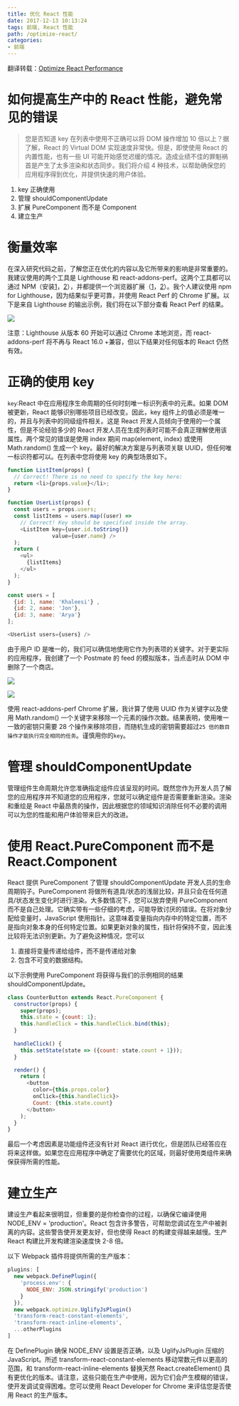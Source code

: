 ```yaml
---
title: 优化 React 性能
date: 2017-12-13 10:13:24
tags: 前端, React 性能
path: /optimize-react/
categories:
- 前端
---
```


翻译转载：[Optimize React Performance](https://levelup.gitconnected.com/optimize-react-performance-c1a491ed9c36?ref=reddit&amp;utm_source=reddit&amp;utm_medium=react-12-12-2017)

# 如何提高生产中的 React 性能，避免常见的错误

> 您是否知道 key 在列表中使用不正确可以将 DOM 操作增加 10 倍以上？据了解，React 的 Virtual DOM 实现速度非常快。但是，即使使用 React 的内置性能，也有一些 UI 可能开始感觉迟缓的情况。造成业绩不佳的罪魁祸首是产生了太多渲染和状态同步。我们将介绍 4 种技术，以帮助确保您的应用程序得到优化，并提供快速的用户体验。

1. key 正确使用
2. 管理 shouldComponentUpdate
3. 扩展 PureComponent 而不是 Component
4. 建立生产



# 衡量效率

在深入研究代码之前，了解您正在优化的内容以及它所带来的影响是非常重要的。我建议使用的两个工具是 Lighthouse 和 react-addons-perf。这两个工具都可以通过 NPM（安装[1](https://www.npmjs.com/package/lighthouse)，[2](https://www.npmjs.com/package/react-addons-perf)），并都提供一个浏览器扩展（[1](https://chrome.google.com/webstore/detail/lighthouse/blipmdconlkpinefehnmjammfjpmpbjk)，[2](https://chrome.google.com/webstore/detail/react-perf/hacmcodfllhbnekmghgdlplbdnahmhmm?hl=en-US)）。我个人建议使用 npm for Lighthouse，因为结果似乎更可靠，并使用 React Perf 的 Chrome 扩展。以下是来自 Lighthouse 的输出示例，我们将在以下部分查看 React Perf 的结果。

![](./1_P0wwSgmIoA48qFnsMbSamg.png)

注意：Lighthouse 从版本 60 开始可以通过 Chrome 本地浏览，而 react-addons-perf 将不再与 React 16.0 +兼容，但以下结果对任何版本的 React 仍然有效。

# 正确的使用 key

`key`:React 中在应用程序生命周期的任何时刻唯一标识列表中的元素。如果 DOM 被更新，React 能够识别哪些项目已经改变。因此，key 组件上的值必须是唯一的，并且与列表中的同级组件相关。这是 React 开发人员倾向于使用的一个属性，但是不论经验多少的 React 开发人员在生成列表时可能不会真正理解使用该属性。两个常见的错误是使用 index 期间 map(element, index) 或使用 Math.random() 生成一个 key。最好的解决方案是与列表项关联 UUID，但任何唯一标识符都可以。在列表中您将使用 key 的典型场景如下。

```js
function ListItem(props) {
  // Correct! There is no need to specify the key here:
  return <li>{props.value}</li>;
}

function UserList(props) {
  const users = props.users;
  const listItems = users.map((user) =>
    // Correct! Key should be specified inside the array.
    <ListItem key={user.id.toString()}
              value={user.name} />
  );
  return (
    <ul>
      {listItems}
    </ul>
  );
}

const users = [ 
  {id: 1, name: 'Khaleesi'} , 
  {id: 2, name: 'Jon'}, 
  {id: 3, name: 'Arya'}
];

<UserList users={users} />
```

由于用户 ID 是唯一的，我们可以确信地使用它作为列表项的关键字。对于更实际的应用程序，我创建了一个 Postmate 的 feed 的模拟版本，当点击时从 DOM 中删除了一个商店。

![](./1_hJJK3sBRN2g3NbXDPHTF9A.png)

![](./1_K9z91UAqGDb8pbcU1GRcPg.png)

使用 react-addons-perf Chrome 扩展，我计算了使用 UUID 作为关键字以及使用 Math.random() 一个关键字来移除一个元素的操作次数。结果表明，使用唯一一致的密钥只需要 28 个操作来移除项目，而随机生成的密钥需要超过`25 倍的数目操作才能执行完全相同的任务`。谨慎用你的`key`。

# 管理 shouldComponentUpdate

管理组件生命周期允许您准确指定组件应该呈现的时间。既然您作为开发人员了解您的应用程序并不知道您的应用程序，您就可以确定组件是否需要重新渲染。渲染和重绘是 React 中最昂贵的操作，因此根据您的领域知识消除任何不必要的调用可以为您的性能和用户体验带来巨大的改进。

# 使用 React.PureComponent 而不是 React.Component

React 提供 PureComponent 了管理 shouldComponentUpdate 开发人员的生命周期钩子。PureComponent 将做所有道具/状态的浅层比较，并且只会在任何道具/状态发生变化时进行渲染。大多数情况下，您可以放弃使用 PureComponent 而不是自己处理。它确实带有一些仔细的考虑，可能导致讨厌的错误。在将对象分配给变量时，JavaScript 使用指针。这意味着变量指向内存中的特定位置，而不是指向对象本身的任何特定位置。如果更新对象的属性，指针将保持不变，因此浅比较将无法识别更新。为了避免这种情况，您可以

1. 直接将变量传递给组件，而不是传递给对象
2. 包含不可变的数据结构。

以下示例使用 PureComponent 将获得与我们的示例相同的结果 shouldComponentUpdate。

```js
class CounterButton extends React.PureComponent {
  constructor(props) {
    super(props);
    this.state = {count: 1};
    this.handleClick = this.handleClick.bind(this);
  }
  
  handleClick() {
    this.setState(state => ({count: state.count + 1}));
  }

  render() {
    return (
      <button
        color={this.props.color}
        onClick={this.handleClick}>
        Count: {this.state.count}
      </button>
    );
  }
}
```

最后一个考虑因素是功能组件还没有针对 React 进行优化，但是团队已经答应在将来这样做。如果您在应用程序中确定了需要优化的区域，则最好使用类组件来确保获得所需的性能。

# 建立生产

建设生产看起来很明显，但重要的是你检查你的过程，以确保它编译使用 NODE_ENV = 'production'。React 包含许多警告，可帮助您调试在生产中被剥离的内容。这些警告使开发更友好，但也使得 React 的构建变得越来越慢。生产 React 构建比开发构建渲染速度快 2-8 倍。

以下 Webpack 插件将提供所需的生产版本：

```js
plugins: [
  new webpack.DefinePlugin({
    'process.env': {
      NODE_ENV: JSON.stringify('production')
    }
  }),
  new webpack.optimize.UglifyJsPlugin()
  'transform-react-constant-elements',
  'transform-react-inline-elements',
  ...otherPlugins
]
```

在 DefinePlugin 确保 NODE_ENV 设置是否正确，以及 UglifyJsPlugin 压缩的 JavaScript。所述 transform-react-constant-elements 移动常数元件以更高的范围，和 transform-react-inline-elements 替换天然 React.createElement() 具有更优化的版本。请注意，这些只能在生产中使用，因为它们会产生模糊的错误，使开发调试变得困难。您可以使用 React Developer for Chrome 来评估您是否使用 React 的生产版本。